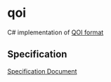 # qoi
C# implementation of [QOI format](https://github.com/phoboslab/qoi)

## Specification
[Specification Document](https://qoiformat.org/qoi-specification.pdf)
